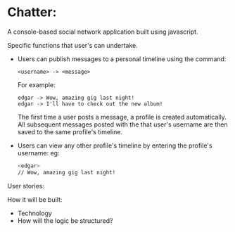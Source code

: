 # Chatter:
A console-based social network application built using javascript.

Specific functions that user's can undertake.

- Users can publish messages to a personal timeline using the command:

  ```<username> -> <message>```

  For example:

    ```
    edgar -> Wow, amazing gig last night!
    edgar -> I'll have to check out the new album!
    ```

  The first time a user posts a message, a profile is created automatically. All subsequent messages posted with the that user's username are then saved to the same profile's timeline.

- Users can view any other profile's timeline by entering the profile's username:
  eg:
    ```bash
    <edgar>
    // Wow, amazing gig last night!
    ```



User stories:

How it will be built:
- Technology
- How will the logic be structured?
